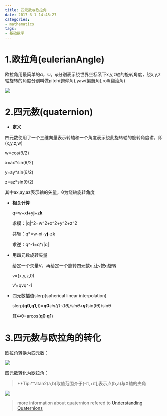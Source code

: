 ```yaml
---
title: 四元数与欧拉角
date: 2017-3-1 14:48:27
categories: 
- mathematics
tags: 
- 基础数学
---
```


# 1.欧拉角(eulerianAngle)

欧拉角用最简单的α，ψ，φ分别表示绕世界坐标系下x,y,z轴的旋转角度，绕x,y,z轴旋转的角度分别叫做pitch(俯仰角),yaw(偏航角),roll(翻滚角)

![](https://shinerio.oss-cn-beijing.aliyuncs.com/blog_images/%E5%9F%BA%E7%A1%80%E6%95%B0%E5%AD%A6/eulerianAngle.png)

# 2.四元数(quaternion)

- **定义**

四元数使用了一个三维向量表示转轴和一个角度表示绕此旋转轴的旋转角度讲，即(x,y,z,w)

w=cos(θ/2)

x=ax*sin(θ/2)

y=ay*sin(θ/2)

z=az*sin(θ/2)

其中ax,ay,az表示轴的矢量，θ为绕轴旋转角度

- **相关计算**

  q=w+x**i**+y**j**+z**k**

  求模：|q|^2=w^2+x^2+y^2+z^2

  共轭：q*=w-x**i**-y**j**-z**k**

  求逆：q^-1=q*/|q|

- 用四元数旋转矢量

  给定一个矢量V，再给定一个旋转四元数q,让v按q旋转

  v=(x,y,z,0)

  v’=qvq^-1

- 四元数插值slerp(spherical linear interpolation)

  slerp(**q0,q1,t**)=**q0***sin((1-t)θ)/sinθ+**q1***sin(tθ)/sinθ

  其中θ=arcos(**q0**·**q1**)

# 3.四元数与欧拉角的转化

欧拉角转换为四元数：

![](https://shinerio.oss-cn-beijing.aliyuncs.com/blog_images/%E5%9F%BA%E7%A1%80%E6%95%B0%E5%AD%A6/eulerianToQuaternion.png)

四元数转化为欧拉角：

> **Tip:**atan2(a,b)取值范围介于(-π,+π],表示点(b,a)与X轴的夹角

![](https://shinerio.oss-cn-beijing.aliyuncs.com/blog_images/%E5%9F%BA%E7%A1%80%E6%95%B0%E5%AD%A6/quaternionToEulerian.png)

>more information about quaternion refered to <a href="https://www.3dgep.com/understanding-quaternions/">Understanding Quaternions</a>

